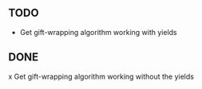 ## TODO

- Get gift-wrapping algorithm working with yields

## DONE

x Get gift-wrapping algorithm working without the yields
